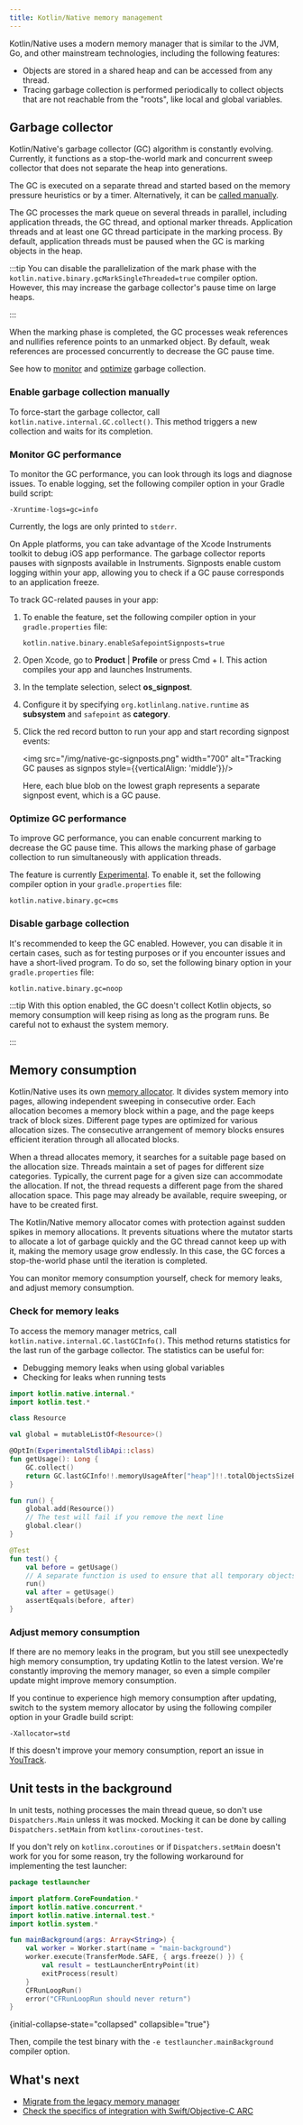 ```yaml
---
title: Kotlin/Native memory management
---
```



Kotlin/Native uses a modern memory manager that is similar to the JVM, Go, and other mainstream technologies, including
the following features:

* Objects are stored in a shared heap and can be accessed from any thread.
* Tracing garbage collection is performed periodically to collect objects that are not reachable from the "roots",
  like local and global variables.

## Garbage collector

Kotlin/Native's garbage collector (GC) algorithm is constantly evolving. Currently, it functions as a stop-the-world mark
and concurrent sweep collector that does not separate the heap into generations.

The GC is executed on a separate thread and started based on the memory pressure heuristics or by a timer. Alternatively,
it can be [called manually](#enable-garbage-collection-manually).

The GC processes the mark queue on several threads in parallel, including application threads, the GC thread,
and optional marker threads. Application threads and at least one GC thread participate in the marking process.
By default, application threads must be paused when the GC is marking objects in the heap.

:::tip
You can disable the parallelization of the mark phase with the `kotlin.native.binary.gcMarkSingleThreaded=true` compiler option.
However, this may increase the garbage collector's pause time on large heaps.

:::


When the marking phase is completed, the GC processes weak references and nullifies reference points to an unmarked object.
By default, weak references are processed concurrently to decrease the GC pause time.

See how to [monitor](#monitor-gc-performance) and [optimize](#optimize-gc-performance) garbage collection.

### Enable garbage collection manually

To force-start the garbage collector, call `kotlin.native.internal.GC.collect()`. This method triggers a new collection
and waits for its completion.

### Monitor GC performance

To monitor the GC performance, you can look through its logs and diagnose issues. To enable logging,
set the following compiler option in your Gradle build script:

```none
-Xruntime-logs=gc=info
```

Currently, the logs are only printed to `stderr`.

On Apple platforms, you can take advantage of the Xcode Instruments toolkit to debug iOS app performance.
The garbage collector reports pauses with signposts available in Instruments.
Signposts enable custom logging within your app, allowing you to check if a GC pause corresponds to an application freeze.

To track GC-related pauses in your app:

1. To enable the feature, set the following compiler option in your `gradle.properties` file:
  
   ```none
   kotlin.native.binary.enableSafepointSignposts=true
   ```

2. Open Xcode, go to **Product** | **Profile** or press <shortcut>Cmd + I</shortcut>. This action compiles your app and
   launches Instruments.
3. In the template selection, select **os_signpost**.
4. Configure it by specifying `org.kotlinlang.native.runtime` as **subsystem** and `safepoint` as **category**.
5. Click the red record button to run your app and start recording signpost events:

   <img src="/img/native-gc-signposts.png" width="700" alt="Tracking GC pauses as signpos  style={{verticalAlign: 'middle'}}/>

   Here, each blue blob on the lowest graph represents a separate signpost event, which is a GC pause.

### Optimize GC performance

To improve GC performance, you can enable concurrent marking to decrease the GC pause time. This allows the marking phase of garbage collection to run simultaneously with application threads.

The feature is currently [Experimental](components-stability.md#stability-levels-explained). To enable it, set the
following compiler option in your `gradle.properties` file:
  
```none
kotlin.native.binary.gc=cms
```

### Disable garbage collection

It's recommended to keep the GC enabled. However, you can disable it in certain cases, such as for testing purposes or
if you encounter issues and have a short-lived program. To do so, set the following binary option in your
`gradle.properties` file:

```none
kotlin.native.binary.gc=noop
```

:::tip
With this option enabled, the GC doesn't collect Kotlin objects, so memory consumption will keep rising as long as the
program runs. Be careful not to exhaust the system memory.

:::


## Memory consumption

Kotlin/Native uses its own [memory allocator](https://github.com/JetBrains/kotlin/blob/master/kotlin-native/runtime/src/alloc/custom/README.md).
It divides system memory into pages, allowing independent sweeping in consecutive order. Each allocation becomes a memory
block within a page, and the page keeps track of block sizes. Different page types are optimized for various allocation
sizes. The consecutive arrangement of memory blocks ensures efficient iteration through all allocated blocks.

When a thread allocates memory, it searches for a suitable page based on the allocation size. Threads maintain a set of
pages for different size categories. Typically, the current page for a given size can accommodate the allocation.
If not, the thread requests a different page from the shared allocation space. This page may already be available,
require sweeping, or have to be created first.

The Kotlin/Native memory allocator comes with protection against sudden spikes in memory allocations. It prevents
situations where the mutator starts to allocate a lot of garbage quickly and the GC thread cannot keep up with it,
making the memory usage grow endlessly. In this case, the GC forces a stop-the-world phase until the iteration is completed.

You can monitor memory consumption yourself, check for memory leaks, and adjust memory consumption.

### Check for memory leaks

To access the memory manager metrics, call `kotlin.native.internal.GC.lastGCInfo()`. This method returns statistics for the last
run of the garbage collector. The statistics can be useful for:

* Debugging memory leaks when using global variables
* Checking for leaks when running tests

```kotlin
import kotlin.native.internal.*
import kotlin.test.*

class Resource

val global = mutableListOf<Resource>()

@OptIn(ExperimentalStdlibApi::class)
fun getUsage(): Long {
    GC.collect()
    return GC.lastGCInfo!!.memoryUsageAfter["heap"]!!.totalObjectsSizeBytes
}

fun run() {
    global.add(Resource())
    // The test will fail if you remove the next line
    global.clear()
}

@Test
fun test() {
    val before = getUsage()
    // A separate function is used to ensure that all temporary objects are cleared
    run()
    val after = getUsage()
    assertEquals(before, after)
}
```

### Adjust memory consumption

If there are no memory leaks in the program, but you still see unexpectedly high memory consumption,
try updating Kotlin to the latest version. We're constantly improving the memory manager, so even a simple compiler
update might improve memory consumption.

If you continue to experience high memory consumption after updating, switch to the system memory allocator by using
the following compiler option in your Gradle build script:

```none
-Xallocator=std
```

If this doesn't improve your memory consumption, report an issue in [YouTrack](https://youtrack.jetbrains.com/newissue?project=kt).

## Unit tests in the background

In unit tests, nothing processes the main thread queue, so don't use `Dispatchers.Main` unless it was mocked. Mocking it can
be done by calling `Dispatchers.setMain` from `kotlinx-coroutines-test`.

If you don't rely on `kotlinx.coroutines` or if `Dispatchers.setMain` doesn't work for you for some reason, try the
following workaround for implementing the test launcher:

```kotlin
package testlauncher

import platform.CoreFoundation.*
import kotlin.native.concurrent.*
import kotlin.native.internal.test.*
import kotlin.system.*

fun mainBackground(args: Array<String>) {
    val worker = Worker.start(name = "main-background")
    worker.execute(TransferMode.SAFE, { args.freeze() }) {
        val result = testLauncherEntryPoint(it)
        exitProcess(result)
    }
    CFRunLoopRun()
    error("CFRunLoopRun should never return")
}
```
{initial-collapse-state="collapsed" collapsible="true"}

Then, compile the test binary with the `-e testlauncher.mainBackground` compiler option.

## What's next

* [Migrate from the legacy memory manager](native-migration-guide.md)
* [Check the specifics of integration with Swift/Objective-C ARC](native-arc-integration.md)

